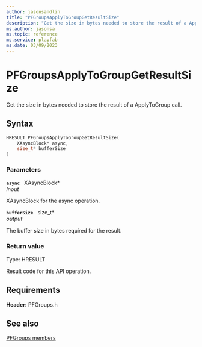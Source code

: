 ```yaml
---
author: jasonsandlin
title: "PFGroupsApplyToGroupGetResultSize"
description: "Get the size in bytes needed to store the result of a ApplyToGroup call."
ms.author: jasonsa
ms.topic: reference
ms.service: playfab
ms.date: 03/09/2023
---
```


# PFGroupsApplyToGroupGetResultSize  

Get the size in bytes needed to store the result of a ApplyToGroup call.  

## Syntax  
  
```cpp
HRESULT PFGroupsApplyToGroupGetResultSize(  
    XAsyncBlock* async,  
    size_t* bufferSize  
)  
```  
  
### Parameters  
  
**`async`** &nbsp; XAsyncBlock*  
*_Inout_*  
  
XAsyncBlock for the async operation.  
  
**`bufferSize`** &nbsp; size_t*  
*output*  
  
The buffer size in bytes required for the result.  
  
  
### Return value
Type: HRESULT
  
Result code for this API operation.
  
  
## Requirements  
  
**Header:** PFGroups.h
  
## See also  
[PFGroups members](../pfgroups_members.md)  

  
  
